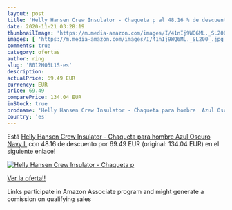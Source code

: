 ```yaml
---
layout: post
title: 'Helly Hansen Crew Insulator - Chaqueta p al 48.16 % de descuento'
date: 2020-11-21 03:28:19
thumbnailImage: 'https://m.media-amazon.com/images/I/41nIj9WQ6ML._SL200_.jpg'
images: [ 'https://m.media-amazon.com/images/I/41nIj9WQ6ML._SL200_.jpg' ]
comments: true
category: ofertas
author: ring
slug: 'B012H05L1S-es'
description:
actualPrice: 69.49 EUR
currency: EUR
price: 69.49
comparePrice: 134.04 EUR
inStock: true
prodname: 'Helly Hansen Crew Insulator - Chaqueta para hombre  Azul Oscuro  Navy   L'
country: 'es'
---
```


Está [Helly Hansen Crew Insulator - Chaqueta para hombre  Azul Oscuro  Navy   L](https://www.amazon.es/dp/B012H05L1S/?tag=tolees-21) con 48.16 de descuento por 69.49 EUR (original: 134.04 EUR) en el siguiente enlace!

[![Helly Hansen Crew Insulator - Chaqueta p](https://m.media-amazon.com/images/I/41nIj9WQ6ML._SL200_.jpg)](https://www.amazon.es/dp/B012H05L1S/?tag=tolees-21)

[Ver la oferta!!](https://www.amazon.es/dp/B012H05L1S/?tag=tolees-21)

Links participate in Amazon Associate program and might generate a comission on qualifying sales


